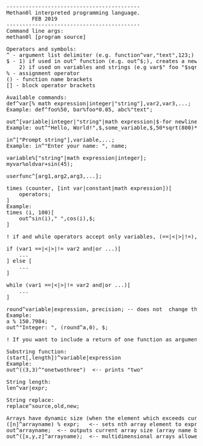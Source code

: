 <pre>
------------------------------------------
Methan0l interpreted programming language.
		FEB 2019		  
------------------------------------------
Command line args:
methan0l [program source]

Operators and symbols:
^ - argument list delimiter (e.g. function^var,"text",123;)
$ - 1) if used in out^ function (e.g. out^$;), creates a new line,
    2) if used on variables and strings (e.g var$" foo "$sqrt(42);), concats all elements into one string.
% - assignment operator
() - function name brackets
[] - block operator brackets

Available commands:
def^var[% math expression|integer|"string"],var2,var3,...;
Example: def^foo%50, bar%foo*0.05, abc%"text";

out^[variable|integer|"string"|math expression|$-for newline],expr2,expr3,...;
Example: out^"Hello, World!",$,some_variable,$,50*sqrt(800)**35;

in^["Prompt string"],variable,...;
Example: in^"Enter your name: ", name;

variable%["string"|math expression|integer];
myvar%oldvar+sin(45);

userfunc^[arg1,arg2,arg3,...];

times (counter, [int var|constant|math expression])[
	operators;
]
Example:
times (i, 100)[
	out^sin(i)," ",cos(i),$;
]

! if and while operators accept only variables, (==|<|>|!=), (and|or).

if (var1 ==|<|>|!= var2 and|or ...)[
	...
] else [
	...
]

while (var1 ==|<|>|!= var2 and|or ...)[
	...
]

round^variable|expression, precision; -- does not  change the variable directly, returns the rounded value.
Example:
a % 150.7984;
out^"Integer: ", (round^a,0), $;

! If you want to include a return of one function as argument into another brackets () are mandatory.

Substring function:
(start[,length])^variable|expression
Example:
out^((3,3)^"onetwothree")  <-- prints "two"

String length:
len^var|expr;

String replace:
replace^source,old,new;

Arrays have dynamic size (when the element which exceeds current bounds is inserted, array size increases too):
([n]^arrayname) % expr;   <-- sets nth array element to expr
out^arrayname;  <-- outputs current array size (array name becomes reserved readonly variable which contains its size)
out^([x,y,z]^arrayname);  <-- multidimensional arrays allowed

</pre>
